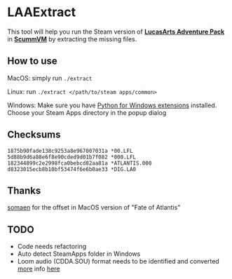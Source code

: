 LAAExtract
==========

This tool will help you run the Steam version of [**LucasArts Adventure Pack**](http://store.steampowered.com/sub/2102/) in [**ScummVM**](http://www.scummvm.org/) by
extracting the missing files.


How to use
----------

MacOS: simply run `./extract`

Linux: run `./extract </path/to/steam apps/common>`

Windows: Make sure you have [Python for Windows extensions](http://sourceforge.net/projects/pywin32/) installed. Choose your Steam Apps directory in the popup dialog


Checksums
---------

    1875b90fade138c9253a8e967007031a *00.LFL  
    5d88b9d6a88e6f8e90cded9d01b7f082 *000.LFL  
    182344899c2e2998fca0bebcd82aa81a *ATLANTIS.000  
    d8323015ecb8b10bf53474f6e6b0ae33 *DIG.LA0

Thanks
------

[somaen](https://github.com/somaen) for the offset in MacOS version of "Fate of Atlantis"

TODO
----
+ Code needs refactoring  
+ Auto detect SteamApps folder in Windows
+ Loom audio (CDDA.SOU) format needs to be identified and converted 
[more](http://forum.scummvm.org/viewtopic.php?t=7783) 
info
[here](http://www.lucasforums.com/showthread.php?t=199769)
